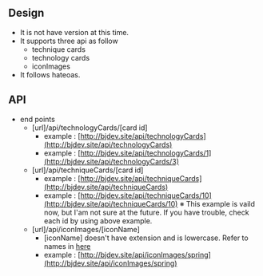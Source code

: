 ## Design
- It is not have version at this time.
- It supports three api as follow
  - technique cards
  - technology cards
  - iconImages
- It follows hateoas.

## API
- end points
  - [url]/api/technologyCards/[card id]
    - example : [http://bjdev.site/api/technologyCards](http://bjdev.site/api/technologyCards)
    - example : [http://bjdev.site/api/technologyCards/1](http://bjdev.site/api/technologyCards/3)
  - [url]/api/techniqueCards/[card id]
    - example : [http://bjdev.site/api/techniqueCards](http://bjdev.site/api/techniqueCards)
    - example : [http://bjdev.site/api/techniqueCards/10](http://bjdev.site/api/techniqueCards/10) ※ This example is vaild now, but I'am not sure at the future. If you have trouble, check each id by using above example.
  - [url]/api/iconImages/[iconName]
    - [iconName] doesn't have extension and is lowercase. Refer to names in [here](https://github.com/ByoungJoonIm/Show-Itself/tree/master/src/main/resources/static/images)
    - example : [http://bjdev.site/api/iconImages/spring](http://bjdev.site/api/iconImages/spring)
